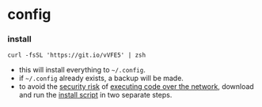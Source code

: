 # config

### install

    curl -fsSL 'https://git.io/vVFE5' | zsh

- this will install everything to `~/.config`.
- if `~/.config` already exists, a backup will be made.
- to avoid the [security risk][1] of [executing code over the network][2],
  download and run the [install script][3] in two separate steps.

[1]: https://www.idontplaydarts.com/2016/04/detecting-curl-pipe-bash-server-side/
[2]: https://curlpipesh.tumblr.com
[3]: https://git.io/vVFE5

